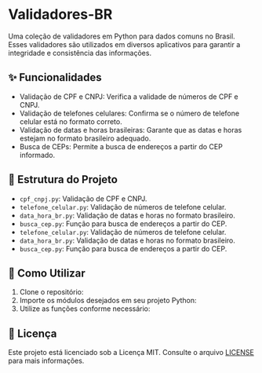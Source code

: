 # Validadores-BR
 
Uma coleção de validadores em Python para dados comuns no Brasil. Esses validadores são utilizados em diversos aplicativos para garantir a integridade e consistência das informações.​

## ✨ Funcionalidades
- Validação de CPF e CNPJ: Verifica a validade de números de CPF e CNPJ.
- Validação de telefones celulares: Confirma se o número de telefone celular está no formato correto.
- Validação de datas e horas brasileiras: Garante que as datas e horas estejam no formato brasileiro adequado.
- Busca de CEPs: Permite a busca de endereços a partir do CEP informado.​

## 📁 Estrutura do Projeto
- `cpf_cnpj.py`: Validação de CPF e CNPJ.
- `telefone_celular.py`: Validação de números de telefone celular.
- `data_hora_br.py`: Validação de datas e horas no formato brasileiro.
- `busca_cep.py`: Função para busca de endereços a partir do CEP.
- `telefone_celular.py`: Validação de números de telefone celular.
- `data_hora_br.py`: Validação de datas e horas no formato brasileiro.
- `busca_cep.py`: Função para busca de endereços a partir do CEP.​

## 🚀 Como Utilizar
1. Clone o repositório:
2. Importe os módulos desejados em seu projeto Python:​
3. Utilize as funções conforme necessário:

## 📄 Licença
Este projeto está licenciado sob a Licença MIT. Consulte o arquivo [LICENSE](https://github.com/EdimarDeSa/Validadores-BR/blob/main/LICENSE) para mais informações.​

